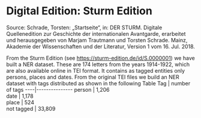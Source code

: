 # Digital Edition: Sturm Edition 

Source:
Schrade, Torsten: „Startseite“, in: DER STURM. Digitale Quellenedition zur Geschichte der internationalen Avantgarde, erarbeitet und herausgegeben von Marjam Trautmann und Torsten Schrade. Mainz, Akademie der Wissenschaften und der Literatur, Version 1 vom 16. Jul. 2018.

From the Sturm Edition (see https://sturm-edition.de/id/S.0000001) we have built a NER dataset. These are 174 letters from the years 1914-1922, which are also available online in TEI format. It contains as tagged entities only persons, places and dates. From the original TEI files we build an NER dataset with tags distributed as shown in the following Table
Tag | number of tags 
----|---------------
person       | 1,206  
date         | 1,178  
place        | 524   
not tagged   | 33,809 
